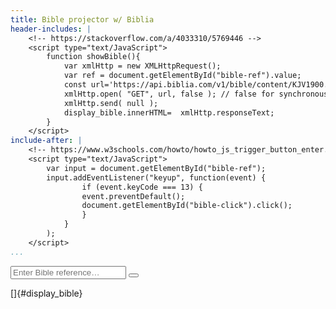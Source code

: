 ```yaml
---
title: Bible projector w/ Biblia
header-includes: |
    <!-- https://stackoverflow.com/a/4033310/5769446 -->
    <script type="text/JavaScript">
        function showBible(){
            var xmlHttp = new XMLHttpRequest();
            var ref = document.getElementById("bible-ref").value;
            const url='https://api.biblia.com/v1/bible/content/KJV1900.html?style=fullyFormatted&key=22861ca17daee0828ae44544435e9149&passage=' + ref;
            xmlHttp.open( "GET", url, false ); // false for synchronous request
            xmlHttp.send( null );
            display_bible.innerHTML=  xmlHttp.responseText;
        }
    </script>
include-after: |
    <!-- https://www.w3schools.com/howto/howto_js_trigger_button_enter.asp -->
    <script type="text/JavaScript">
        var input = document.getElementById("bible-ref");
        input.addEventListener("keyup", function(event) {
                if (event.keyCode === 13) {
                event.preventDefault();
                document.getElementById("bible-click").click();
                }
            }
        );
    </script>
...
```


<input type="text" placeholder="Enter Bible reference&hellip;" name="search" id="bible-ref">
<button type="button" onclick="showBible()" id="bible-click"><i class="fa fa-search"></i></button>

[]{#display_bible}
